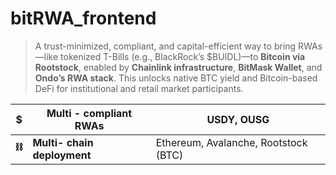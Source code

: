 # bitRWA_frontend
> A trust-minimized, compliant, and capital-efficient way to bring RWAs—like tokenized T-Bills (e.g., BlackRock’s $BUIDL)—to **Bitcoin via Rootstock**, enabled by **Chainlink infrastructure**, **BitMask Wallet**, and **Ondo’s RWA stack**. This unlocks native BTC yield and Bitcoin-based DeFi for institutional and retail market participants.
> 

| $ | **Multi - compliant RWAs** | USDY, OUSG |
| --- | --- | --- |
| **⛓️** | **Multi- chain deployment** | Ethereum, Avalanche, Rootstock (BTC) |

